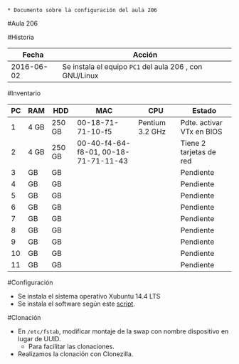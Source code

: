 
```
* Documento sobre la configuración del aula 206
``` 

#Aula 206

#Historia

|Fecha       | Acción |
|----------- | ------ |
| 2016-06-02 | Se instala el equipo `PC1` del aula 206 , con GNU/Linux |


#Inventario
   
|PC | RAM  | HDD    | MAC               | CPU             | Estado                    |
|-- | ---- | ------ | ----------------- | --------------- | ------------------------- |
| 1 | 4 GB | 250 GB | 00-18-71-71-10-f5 | Pentium 3.2 GHz | Pdte. activar VTx en BIOS |
| 2 | 4 GB | 250 GB | 00-40-f4-64-f8-01, 00-18-71-71-11-43 |  | Tiene 2 tarjetas de red |
| 3 | GB | GB |  |  | Pendiente |
| 4 | GB | GB |  |  | Pendiente |
| 5 | GB | GB |  |  | Pendiente |
| 6 | GB | GB |  |  | Pendiente |
| 7 | GB | GB |  |  | Pendiente |
| 8 | GB | GB |  |  | Pendiente |
| 9 | GB | GB |  |  | Pendiente |
|10 | GB | GB |  |  | Pendiente |
|11 | GB | GB |  |  | Pendiente |

#Configuración

* Se instala el sistema operativo Xubuntu 14.4 LTS
* Se instala el software según este [script](./files/script-instalar-aula206.md).

#Clonación

* En `/etc/fstab`, modificar montaje de la swap con nombre dispositivo en lugar de UUID.
    * Para facilitar las clonaciones.
* Realizamos la clonación con Clonezilla.
